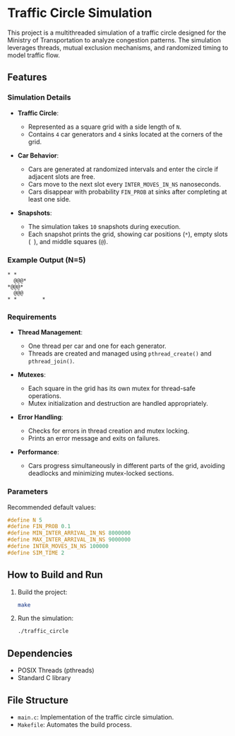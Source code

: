 
# Traffic Circle Simulation

This project is a multithreaded simulation of a traffic circle designed for the Ministry of Transportation to analyze congestion patterns. 
The simulation leverages threads, mutual exclusion mechanisms, and randomized timing to model traffic flow.

## Features

### Simulation Details

- **Traffic Circle**:
  - Represented as a square grid with a side length of `N`.
  - Contains `4` car generators and `4` sinks located at the corners of the grid.

- **Car Behavior**:
  - Cars are generated at randomized intervals and enter the circle if adjacent slots are free.
  - Cars move to the next slot every `INTER_MOVES_IN_NS` nanoseconds.
  - Cars disappear with probability `FIN_PROB` at sinks after completing at least one side.

- **Snapshots**:
  - The simulation takes `10` snapshots during execution.
  - Each snapshot prints the grid, showing car positions (`*`), empty slots (` `), and middle squares (`@`).

### Example Output (N=5)

```
* *   
  @@@* 
*@@@* 
  @@@ 
* *        * 
```

### Requirements

- **Thread Management**:
  - One thread per car and one for each generator.
  - Threads are created and managed using `pthread_create()` and `pthread_join()`.

- **Mutexes**:
  - Each square in the grid has its own mutex for thread-safe operations.
  - Mutex initialization and destruction are handled appropriately.

- **Error Handling**:
  - Checks for errors in thread creation and mutex locking.
  - Prints an error message and exits on failures.

- **Performance**:
  - Cars progress simultaneously in different parts of the grid, avoiding deadlocks and minimizing mutex-locked sections.

### Parameters

Recommended default values:
```c
#define N 5
#define FIN_PROB 0.1
#define MIN_INTER_ARRIVAL_IN_NS 8000000
#define MAX_INTER_ARRIVAL_IN_NS 9000000
#define INTER_MOVES_IN_NS 100000
#define SIM_TIME 2
```

## How to Build and Run

1. Build the project:
   ```bash
   make
   ```

2. Run the simulation:
   ```bash
   ./traffic_circle
   ```

## Dependencies

- POSIX Threads (pthreads)
- Standard C library

## File Structure

- `main.c`: Implementation of the traffic circle simulation.
- `Makefile`: Automates the build process.

